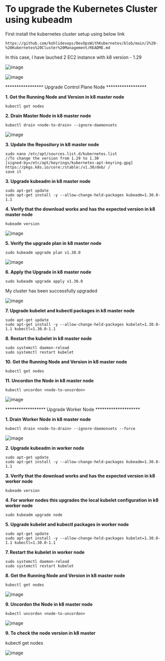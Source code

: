 # To upgrade the Kubernetes Cluster using kubeadm

First install the kubernetes cluster setup using below link

```
https://github.com/kohlidevops/DevOpsWithKubernetes/blob/main/2%20-%20Kubernetes%20Cluster%20Management/README.md
```

In this case, I have lauched 2 EC2 instance with k8 version - 1.29

![image](https://github.com/user-attachments/assets/86e61376-6911-4651-bfbe-d2172a00f609)

![image](https://github.com/user-attachments/assets/dd48972a-f453-4389-b37b-b69b99e49f99)


***************** Upgrade Control Plane Node ******************

**1. Get the Running Node and Version in k8 master node**

    kubectl get nodes


**2. Drain Master Node in k8 master node**

    kubectl drain <node-to-drain> --ignore-daemonsets

![image](https://github.com/user-attachments/assets/41cf5cde-eb4e-44d1-8a20-1ef05ee4958d)

**3. Update the Repository in k8 master node**

    sudo nano /etc/apt/sources.list.d/kubernetes.list
    //To change the version from 1.29 to 1.30
    [signed-by=/etc/apt/keyrings/kubernetes-apt-keyring.gpg] https://pkgs.k8s.io/core:/stable:/v1.30/deb/ /
    save it
     
**3. Upgrade kubeadm in k8 master node**

    sudo apt-get update
    sudo apt-get install -y --allow-change-held-packages kubeadm=1.30.0-1.1


**4. Verify that the download works and has the expected version in k8 master node**

    kubeadm version

![image](https://github.com/user-attachments/assets/5ab72169-3306-4941-8173-3d4b1b446912)


**5. Verify the upgrade plan in k8 master node**

    sudo kubeadm upgrade plan v1.30.0

![image](https://github.com/user-attachments/assets/cdd78f04-cabe-4799-a674-15e13f4b6d6c)


**6. Apply the Upgrade in k8 master node**

    sudo kubeadm upgrade apply v1.30.0

My cluster has been successfully upgraded

![image](https://github.com/user-attachments/assets/00747bfc-2f20-4074-b648-764990c63244)

**7. Upgrade kubelet and kubectl packages in k8 master node**

    sudo apt-get update
    sudo apt-get install -y --allow-change-held-packages kubelet=1.30.0-1.1 kubectl=1.30.0-1.1


**8. Restart the kubelet in k8 master node**

    sudo systemctl daemon-reload
    sudo systemctl restart kubelet


**10. Get the Running Node and Version in k8 master node**

    kubectl get nodes


**11. Uncordon the Node in k8 master node**

    kubectl uncordon <node-to-uncordon>

![image](https://github.com/user-attachments/assets/76b4fee8-0fee-45e3-af83-b2c215856beb)


  ****************** Upgrade Worker Node ********************


**1. Drain Worker Node in k8 master node**

    kubectl drain <node-to-drain> --ignore-daemonsets --force

![image](https://github.com/user-attachments/assets/d284b6f4-7ceb-4846-b811-33ccf6afdfe2)

**2. Upgrade kubeadm in worker node**

    sudo apt-get update
    sudo apt-get install -y --allow-change-held-packages kubeadm=1.30.0-1.1


**3. Verify that the download works and has the expected version in k8 worker node**

    kubeadm version


**4. For worker nodes this upgrades the local kubelet configuration in k8 worker node**

    sudo kubeadm upgrade node


**5. Upgrade kubelet and kubectl packages in worker node**

    sudo apt-get update
    sudo apt-get install -y --allow-change-held-packages kubelet=1.30.0-1.1 kubectl=1.30.0-1.1


**7. Restart the kubelet in worker node**

    sudo systemctl daemon-reload
    sudo systemctl restart kubelet


**8. Get the Running Node and Version in k8 master node**

    kubectl get nodes

![image](https://github.com/user-attachments/assets/be384446-d24c-445f-a172-e981ad922703)


**9. Uncordon the Node in k8 master node**

    kubectl uncordon <node-to-uncordon>

![image](https://github.com/user-attachments/assets/2e808874-6241-4619-8b81-75dc5c942763)

**9. To check the node version in k8 master**

   kubectl get nodes

![image](https://github.com/user-attachments/assets/4280a87c-aa6b-48c1-8a51-de121ca478b3)
